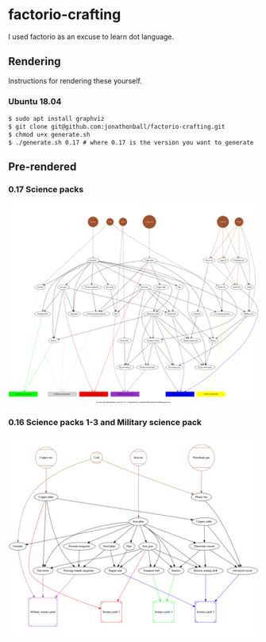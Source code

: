 # factorio-crafting
I used factorio as an excuse to learn dot language.

Rendering
---------
Instructions for rendering these yourself.

### Ubuntu 18.04
```
$ sudo apt install graphviz
$ git clone git@github.com:jonathonball/factorio-crafting.git
$ chmod u+x generate.sh
$ ./generate.sh 0.17 # where 0.17 is the version you want to generate
```

Pre-rendered
------------
### 0.17 Science packs
![0.17.science-packs.di.dot.png](https://raw.githubusercontent.com/jonathonball/factorio-crafting/master/0.17/0.17.science-packs.di.dot.png)

### 0.16 Science packs 1-3 and Military science pack
![0.16.science-packs.di.dot.png](https://raw.githubusercontent.com/jonathonball/factorio-crafting/master/0.16/0.16.science-packs.di.dot.png)
